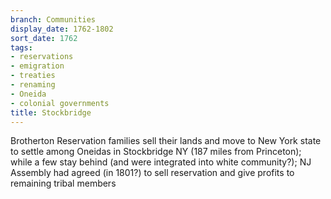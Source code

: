 ```yaml
---
branch: Communities
display_date: 1762-1802
sort_date: 1762
tags:
- reservations
- emigration
- treaties
- renaming
- Oneida
- colonial governments
title: Stockbridge
---
```


Brotherton Reservation families sell their lands and move to New York state to settle among Oneidas in Stockbridge NY (187 miles from Princeton); while a few stay behind (and were integrated into white community?); NJ Assembly had agreed (in 1801?) to sell reservation and give profits to remaining tribal members